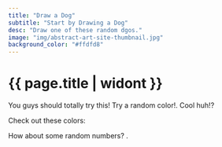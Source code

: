 ```yaml
---
title: "Draw a Dog"
subtitle: "Start by Drawing a Dog"
desc: "Draw one of these random dgos."
image: "img/abstract-art-site-thumbnail.jpg"
background_color: "#ffdfd8"
---
```

# {{ page.title | widont }}

You guys should totally try this! Try a random <span class="_random random" data-child="span" data-delimeter=", " data-template="[[ color ]] [[ test ]] ontop of a [[color]] [[ test ]]">color!</span>. Cool huh!?

Check out these colors:
<ul class="_random random" data-child="li" data-amount="1" data-template="[[ color ]]"></ul>

How about some random numbers? <span class="_random random" data-amount="5" data-template="[[ number ]]" data-params='{"min":90,"max":100}' data-delimeter=", "></span>.
